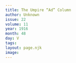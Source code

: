 ```yaml
---
title: The Umpire “Ad” Column
author: Unknown
issue: 22
volume: 11
year: 1916
month: 48
day: V
tags:
layout: page.njk
image:
---
```

